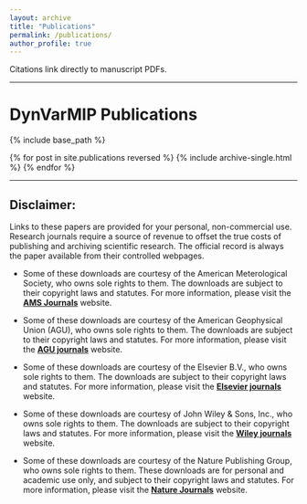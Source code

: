 ```yaml
---
layout: archive
title: "Publications"
permalink: /publications/
author_profile: true
---
```


Citations link directly to manuscript PDFs.


***

# DynVarMIP Publications 


{% include base_path %}

{% for post in site.publications reversed %}
  {% include archive-single.html %}
{% endfor %}

***


## Disclaimer:
Links to these papers are provided for your personal, non-commercial use. Research journals require a source of revenue to offset the true costs of publishing and archiving scientific research. The official record is always the paper available from their controlled webpages.

* Some of these downloads are courtesy of the American Meterological Society, who owns sole rights to them. The downloads are subject to their copyright laws and statutes. For more information, please visit the **[AMS Journals](https://journals.ametsoc.org/)** website.

* Some of these downloads are courtesy of the American Geophysical Union (AGU), who owns sole rights to them. The downloads are subject to their copyright laws and statutes. For more information, please visit the **[AGU journals](https://publications.agu.org/journals/)** website.

* Some of these downloads are courtesy of the Elsevier B.V., who owns sole rights to them. The downloads are subject to their copyright laws and statutes. For more information, please visit the **[Elsevier journals](https://www.elsevier.com/)** website.

* Some of these downloads are courtesy of John Wiley & Sons, Inc., who owns sole rights to them. The downloads are subject to their copyright laws and statutes. For more information, please visit the **[Wiley journals](https://www.wiley.com/en-us)** website.

* Some of these downloads are courtesy of the Nature Publishing Group, who owns sole rights to them. These downloads are for personal and academic use only, and subject to their copyright laws and statutes. For more information, please visit the **[Nature Journals](https://www.nature.com/authors/policies/license.html)** website. 
